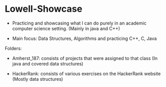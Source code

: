 # Lowell-Showcase

* Practicing and showcasing what I can do purely in an academic computer science setting. (Mainly in java and C++)

* Main focus: Data Structures, Algorithms and practicing C++, C, Java

Folders: 

  - Amherst_187: consists of projects that were assigned to that class (In java and covered data structures)
  
  - HackerRank: consists of various exercises on the HackerRank website (Mostly data structures)
